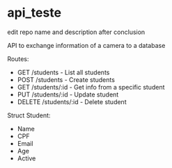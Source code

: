 # api_teste
edit repo name and description after conclusion

API to exchange information of a camera to a database

Routes:
- GET /students - List all students
- POST /students - Create students
- GET /students/:id - Get info from a specific student
- PUT /students/:id - Update student
- DELETE /students/:id - Delete student

Struct Student:
- Name 
- CPF
- Email
- Age 
- Active


